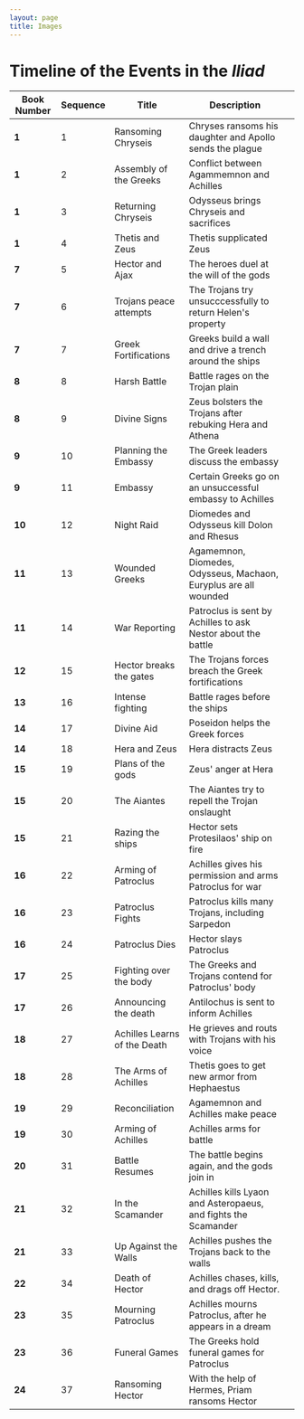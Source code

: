 ```yaml
---
layout: page
title: Images
---
```



# Timeline of the Events in the *Iliad*

| Book Number  | Sequence  | Title  | Description  |   |
|---|---|---|---|---|
| **1**  | 1  | Ransoming Chryseis | Chryses ransoms his daughter and Apollo sends the plague |   |
| **1**  | 2  | Assembly of the Greeks  | Conflict between Agammemnon and Achilles  |   |
| **1**  | 3  | Returning Chryseis  | Odysseus brings Chryseis and sacrifices  |   |
| **1**  | 4  | Thetis and Zeus  | Thetis supplicated Zeus  |   |
| **7**  | 5  | Hector and Ajax  | The heroes duel at the will of the gods  |   |
| **7**  | 6  | Trojans peace attempts  | The Trojans try unsucccessfully to return Helen's property  |   |
| **7**  | 7  | Greek Fortifications  | Greeks build a wall and drive a trench around the ships  |   |
| **8**  | 8  | Harsh Battle  | Battle rages on the Trojan plain  |   |
| **8**  | 9  | Divine Signs  | Zeus bolsters the Trojans after rebuking Hera and Athena  |   |
| **9**  | 10  |  Planning the Embassy | The Greek leaders discuss the embassy  |   |
| **9**  | 11  | Embassy  | Certain Greeks go on an unsuccessful embassy to Achilles  |   |
| **10**  | 12  | Night Raid  | Diomedes and Odysseus kill Dolon and Rhesus  |   |
| **11**  | 13  | Wounded Greeks  | Agamemnon, Diomedes, Odysseus, Machaon, Euryplus are all wounded  |   |
| **11**  | 14  | War Reporting  | Patroclus is sent by Achilles to ask Nestor about the battle  |   |
| **12**  | 15  | Hector breaks the gates  | The Trojans forces breach the Greek fortifications  |   |
| **13**  | 16  | Intense fighting  | Battle rages before the ships  |   |
| **14**  | 17  | Divine Aid  | Poseidon helps the Greek forces  |   |
| **14**  | 18  | Hera and Zeus  | Hera distracts Zeus  |   |
| **15**  | 19  | Plans of the gods  | Zeus' anger at Hera  |   |
| **15**  | 20  | The Aiantes  | The Aiantes try to repell the Trojan onslaught  |   |
| **15**  | 21  |  Razing the ships | Hector sets Protesilaos' ship on fire  |   |
| **16**  | 22  | Arming of Patroclus   | Achilles gives his permission and arms Patroclus for war  |   |
| **16**  | 23  | Patroclus Fights  | Patroclus kills many Trojans, including Sarpedon  |   |
| **16**  | 24  | Patroclus Dies  | Hector slays Patroclus  |   |
| **17**  | 25  | Fighting over the body  | The Greeks and Trojans contend for Patroclus' body  |   |
| **17**  | 26  | Announcing the death  | Antilochus is sent to inform Achilles  |   |
| **18**  | 27  | Achilles Learns of the Death  | He grieves and routs with Trojans with his voice  |   |
| **18**  | 28  | The Arms of Achilles  | Thetis goes to get new armor from Hephaestus  |   |
| **19**  | 29  | Reconciliation  | Agamemnon and Achilles make peace  |   |
| **19**  | 30  | Arming of Achilles  | Achilles arms for battle  |   |
| **20**  | 31  | Battle Resumes  | The battle begins again, and the gods join in  |   |
| **21**  | 32  | In the Scamander  | Achilles kills Lyaon and Asteropaeus, and fights the Scamander  |   |
| **21**  | 33  | Up Against the Walls  | Achilles pushes the Trojans back to the walls  |   |
| **22**  | 34  | Death of Hector  | Achilles chases, kills, and drags off Hector.   |   |
| **23**  | 35  | Mourning Patroclus  | Achilles mourns Patroclus, after he appears in a dream  |   |
| **23**  | 36  | Funeral Games  | The Greeks hold funeral games for Patroclus  |   |
| **24**  | 37  | Ransoming Hector  | With the help of Hermes, Priam ransoms Hector  |   |
